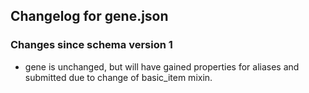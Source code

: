 ## Changelog for gene.json

### Changes since schema version 1

* gene is unchanged, but will have gained properties for aliases and submitted due to change of basic_item mixin.
